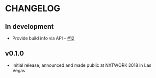 # CHANGELOG

## In development

* Provide build info via API - [#12](https://github.com/nre-learning/syringe/pull/12)

## v0.1.0

- Initial release, announced and made public at NXTWORK 2018 in Las Vegas
